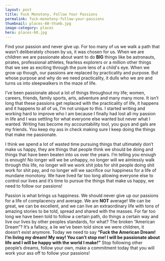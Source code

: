 ```yaml
---
layout: post
title: Fuck Monotony, Follow Your Passions
permalink: fuck-monotony-follow-your-passions
thumbnail: places-60-thumb.jpg
image-category: places
hero: places-60.jpg
---
```




Find your passion and never give up. For too many of us we walk a path that wasn’t deliberately chosen by us, it was chosen for us. When we are children we are passionate about want to do **BIG** things like be astronauts, pirates, professional athletes, fearless explorers or a million other things that we see as exciting through the pure lens of a child's eye. When we grow up though, our passions are replaced by practicality and purpose. But whose purpose and why do we need practicality, it dulls who we are and turns us into sleepwalkers in the maze of life.

I’ve been passionate about a lot of things throughout my life; women, careers, friends, family sports, arts, adventure and many many more. It isn’t long that these passions get replaced with the practicality of life, it happens and it happens to all of us, I’m not unique to this. I started writing and working hard to improve who I am because I finally had lost all my passion in life and I was settling for what everyone else wanted but never what I wanted. Writing has become my accountability tool, you guys and gals are my friends. You keep my ass in check making sure I keep doing the things that make me passionate.

I think we spend a lot of wasted time pursuing things that ultimately don’t make us happy, they are things that people think we should be doing and things that have been beaten into us over the years. I’m telling you enough is enough! No longer will we be unhappy, no longer will we aimlessly walk through this life, no longer will we work shit jobs for shit people doing shit work for shit pay, and no longer will we sacrifice our happiness for a life of mundane monotony. We have lived far too long allowing everyone else to control our lives and it’s time to pursue the things that make us happy, we need to follow our passions!

Passion is what brings us happiness. We should never give up our passions for a life of complacency and average. We are **NOT** average! We can be great, we can be excellent, and we can live an extraordinary life with tons of amazing stories to be told, spread and shared with the masses. For far too long we have been told to follow a certain path, do things a certain way and live our lives by other peoples standards, for what? The broken “American Dream”? It’s a fallacy, a lie we’ve been told since we were children, it doesn’t exist anymore. Today we need to say **“Fuck the American Dream! I’m living my dream! My way! You can’t stop me! I will be passionate about life and I will be happy with the world I make!”** Stop following other people’s dreams, follow your own, make a commitment today that you will work your ass off to follow your passions!

